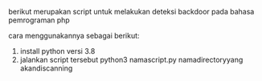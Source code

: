 berikut merupakan script untuk melakukan deteksi backdoor pada bahasa pemrograman php

cara menggunakannya sebagai berikut:
1. install python versi 3.8
2. jalankan script tersebut python3 namascript.py namadirectoryyang akandiscanning
